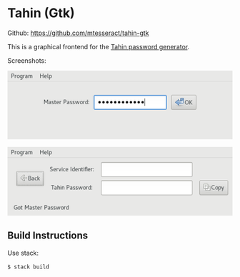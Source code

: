 # Tahin (Gtk)

Github: https://github.com/mtesseract/tahin-gtk

This is a graphical frontend for the [Tahin password
generator](https://github.com/mtesseract/tahin-gtk).

Screenshots:

![Tahin querying for master password](doc/tahin1.png)
 
![Tahin querying for service identifier](doc/tahin2.png)
 
## Build Instructions

Use stack:

    $ stack build
